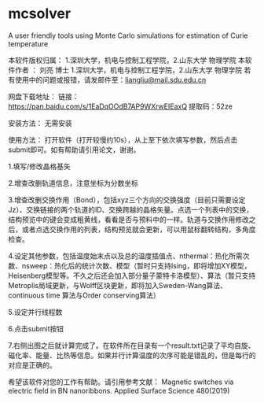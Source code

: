 # mcsolver
A user friendly tools using Monte Carlo simulations for estimation of Curie temperature

本软件版权归属： 1.深圳大学，机电与控制工程学院，2.山东大学 物理学院
本软件作者       ： 刘亮 博士 1.深圳大学，机电与控制工程学院，2.山东大学 物理学院
若有使用中的问题或报错，请发邮件至：liangliu@mail.sdu.edu.cn

网盘下载地址：
链接：https://pan.baidu.com/s/1EaDqOOdB7AP9WXrwEIEaxQ 
提取码：52ze 

安装方法：
无需安装

使用方法：
打开软件（打开较慢约10s），从上至下依次填写参数，然后点击submit即可。如有帮助请引用论文，谢谢。

1.填写/修改晶格基矢

2.增查改删轨道信息，注意坐标为分数坐标

3.增查改删交换作用（Bond），包括xyz三个方向的交换强度（目前只需要设定Jz）、交换链接的两个轨道的ID、交换跨越的晶格矢量。点选一个列表中的交换，结构预览中的键会变成粗黄线，看看是否与预料中的一样。轨道与交换作用修改之后，或者点选交换作用的列表，结构预览就会更新，可以用鼠标翻转结构，多角度检查。

4.设定其他参数，包括温度始末点以及总的温度插值点、nthermal：热化所需次数、nsweep：热化后的统计次数、模型（暂时只支持Ising，即将增加XY模型，Heisenberg模型等。不久之后还会加入部分量子蒙特卡洛模型）、算法（暂只支持Metroplis局域更新，与Wolff区块更新，即将加入Sweden-Wang算法、continuous time 算法与Order conserving算法）

5.设定并行线程数

6.点击submit按钮

7.右侧出图之后就计算完成了。在软件所在目录有一个result.txt记录了平均自旋、磁化率、能量、比热等信息。如果并行计算温度的次序可能是错乱的，但是每行的对应是正确的。

希望该软件对您的工作有帮助。请引用参考文献：
Magnetic switches via electric field in BN nanoribbons. Applied Surface Science 480(2019)
